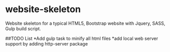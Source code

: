 # website-skeleton
Website skeleton for a typical HTML5, Bootstrap website with Jquery, SASS, Gulp build script.

##TODO List
  *Add gulp task to minify all html files
  *add local web server support by adding http-server package
